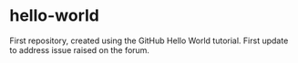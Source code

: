 # hello-world
First repository, created using the GitHub Hello World tutorial.
First update to address issue raised on the forum. 
